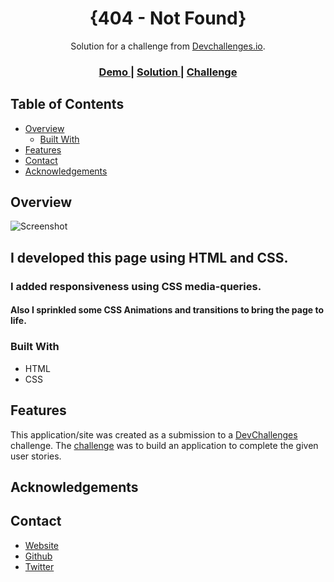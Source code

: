 <!-- Please update value in the {}  -->

<h1 align="center">{404 - Not Found}</h1>

<div align="center">
   Solution for a challenge from  <a href="http://devchallenges.io" target="_blank">Devchallenges.io</a>.
</div>

<div align="center">
  <h3>
    <a href="https://404-lost.netlify.app/">
      Demo
    </a>
    <span> | </span>
    <a href="https://devchallenges.io/solutions/7da0aXSEgMK8e5wGtKpd">
      Solution
    </a>
    <span> | </span>
    <a href="https://devchallenges.io/challenges/wBunSb7FPrIepJZAg0sY">
      Challenge
    </a>
  </h3>
</div>

<!-- TABLE OF CONTENTS -->

## Table of Contents

- [Overview](#overview)
  - [Built With](#built-with)
- [Features](#features)
- [Contact](#contact)
- [Acknowledgements](#acknowledgements)

<!-- OVERVIEW -->

## Overview

![Screenshot](https://user-images.githubusercontent.com/66664314/200633802-6261c1c9-0619-4c58-9c7d-4b03662e8c93.png)

## I developed this page using HTML and CSS. 
### I added responsiveness using CSS media-queries.
#### Also I sprinkled some CSS Animations and transitions to bring the page to life.

### Built With


- HTML
- CSS 

## Features


This application/site was created as a submission to a [DevChallenges](https://devchallenges.io/challenges) challenge. The [challenge](https://devchallenges.io/challenges/wBunSb7FPrIepJZAg0sY) was to build an application to complete the given user stories.


## Acknowledgements

<!-- This section should list any articles or add-ons/plugins that helps you to complete the project. This is optional but it will help you in the future. For exmpale -->


## Contact

-  [Website](https://albertsigsbert.netlify.app/)
-  [Github](https://github.com/AlbertSigsbert)
-  [Twitter](https://twitter.com/albert_sigsbert)
